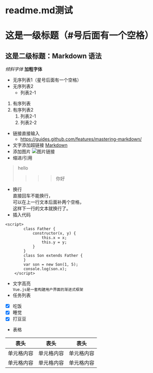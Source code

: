 # readme.md测试
# 这是一级标题（#号后面有一个空格）
## 这是二级标题：Markdown 语法
*倾斜字体*
**加粗字体**
* 无序列表1（星号后面有一个空格）
* 无序列表2
  * 列表2-1
1. 有序列表
2. 有序列表2
   1. 列表2-1
   2. 列表2-2 
* 链接直接输入
  * https://guides.github.com/features/mastering-markdown/ 
* 文字添加超链接
   [Markdown](https://guides.github.com/features/mastering-markdown/)
* 添加图片
   ![图片链接](http://www.baidu.com/img/bdlogo.gif "百度logo")
* 缩进/引用
>hello
>>>>你好
* 换行  
直接回车不能换行，  
可以在上一行文本后面补两个空格，  
这样下一行的文本就换行了。
* 插入代码
```
<script>
        class Father {
            constructor(x, y) {
                this.x = x;
                this.y = y;
            }
        }
        class Son extends Father {
        }
        var son = new Son(1, 5);
        console.log(son.x);
    </script>
```
* 文字高亮  
``Vue.js是一套构建用户界面的渐进式框架``
* 任务列表
- [x] 吃饭
- [x] 睡觉
- [x] 打豆豆
 
 * 表格

表头  | 表头  | 表头
 ---- | ----- | ------  
 单元格内容  | 单元格内容 | 单元格内容 
 单元格内容  | 单元格内容 | 单元格内容  
